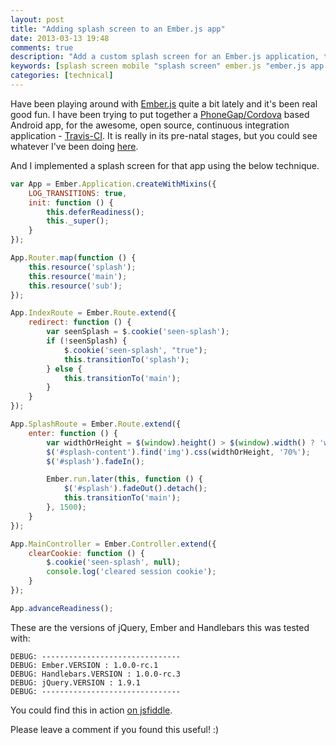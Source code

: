 ```yaml
---
layout: post
title: "Adding splash screen to an Ember.js app"
date: 2013-03-13 19:48
comments: true
description: "Add a custom splash screen for an Ember.js application, that could be especially usefult if it's deployed as mobile apps."
keywords: [splash screen mobile "splash screen" ember.js "ember.js app splash" "ember.js splash" "ember splash"]
categories: [technical]
---
```


Have been playing around with [Ember.js](http://emberjs.com) quite a bit lately and it's been real good fun. I have been trying to put together a [PhoneGap/Cordova](http://cordova.apache.org/) based Android app, for the awesome, open source, continuous integration application - [Travis-CI](http://travis-ci.org). It is really in its pre-natal stages, but you could see whatever I've been doing [here](https://github.com/floydpink/Travis-CI).

And I implemented a splash screen for that app using the below technique.

``` javascript
var App = Ember.Application.createWithMixins({
    LOG_TRANSITIONS: true,
    init: function () {
        this.deferReadiness();
        this._super();
    }
});

App.Router.map(function () {
    this.resource('splash');
    this.resource('main');
    this.resource('sub');
});

App.IndexRoute = Ember.Route.extend({
    redirect: function () {
        var seenSplash = $.cookie('seen-splash');
        if (!seenSplash) {
            $.cookie('seen-splash', "true");
            this.transitionTo('splash');
        } else {
            this.transitionTo('main');
        }
    }
});

App.SplashRoute = Ember.Route.extend({
    enter: function () {
        var widthOrHeight = $(window).height() > $(window).width() ? 'width' : 'height';
        $('#splash-content').find('img').css(widthOrHeight, '70%');
        $('#splash').fadeIn();

        Ember.run.later(this, function () {
            $('#splash').fadeOut().detach();
            this.transitionTo('main');
        }, 1500);
    }
});

App.MainController = Ember.Controller.extend({
    clearCookie: function () {
        $.cookie('seen-splash', null);
        console.log('cleared session cookie');
    }
});

App.advanceReadiness();
```

These are the versions of jQuery, Ember and Handlebars this was tested with:

``` plain
DEBUG: -------------------------------
DEBUG: Ember.VERSION : 1.0.0-rc.1
DEBUG: Handlebars.VERSION : 1.0.0-rc.3
DEBUG: jQuery.VERSION : 1.9.1
DEBUG: -------------------------------
```

You could find this in action [on jsfiddle](http://jsfiddle.net/FloydPink/73GBx/).

Please leave a comment if you found this useful! :)